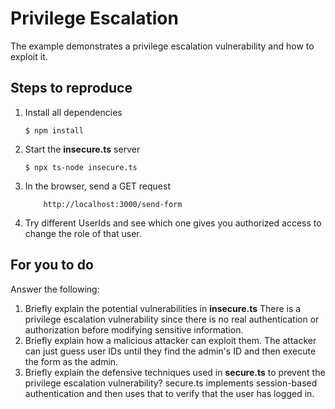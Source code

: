 # Privilege Escalation

The example demonstrates a privilege escalation vulnerability and how to exploit it.

## Steps to reproduce

1. Install all dependencies

    `$ npm install`

2. Start the **insecure.ts** server

    `$ npx ts-node insecure.ts`

3. In the browser, send a GET request

    ```
        http://localhost:3000/send-form
    ```

4. Try different UserIds and see which one gives you authorized access to change the role of that user.

## For you to do

Answer the following:

1. Briefly explain the potential vulnerabilities in **insecure.ts**
    There is a privilege escalation vulnerability since there is no real authentication or authorization before modifying sensitive information.
2. Briefly explain how a malicious attacker can exploit them.
    The attacker can just guess user IDs until they find the admin's ID and then execute the form as the admin.
3. Briefly explain the defensive techniques used in **secure.ts** to prevent the privilege escalation vulnerability?
    secure.ts implements session-based authentication and then uses that to verify that the user has logged in.